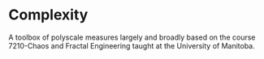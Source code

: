 # Complexity

A toolbox of polyscale measures largely and broadly based on the course 7210-Chaos and Fractal Engineering taught at the University of Manitoba.

